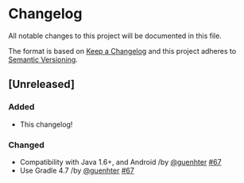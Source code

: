 # Changelog
All notable changes to this project will be documented in this file.

The format is based on [Keep a Changelog](https://keepachangelog.com/en/1.0.0/)
and this project adheres to [Semantic Versioning](https://semver.org/spec/v2.0.0.html).

## [Unreleased]
### Added
- This changelog!
### Changed
- Compatibility with Java 1.6+, and Android /by [@guenhter](https://github.com/guenhter) [#67](https://github.com/hrldcpr/pcollections/pull/67)
- Use Gradle 4.7 /by [@guenhter](https://github.com/guenhter) [#67](https://github.com/hrldcpr/pcollections/pull/66)
